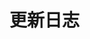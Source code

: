 <!-- ---
headers: [
    {
        title: v1.2.x,
        link: '#v1-2-x'
    },
    {
        title: v1.1.x,
        link: '#v1-1-x'
    },
    {
        title: v1.0.x,
        link: '#v1-0-x'
    }
]
--- -->
# 更新日志
<ChangeLogs></ChangeLogs>
